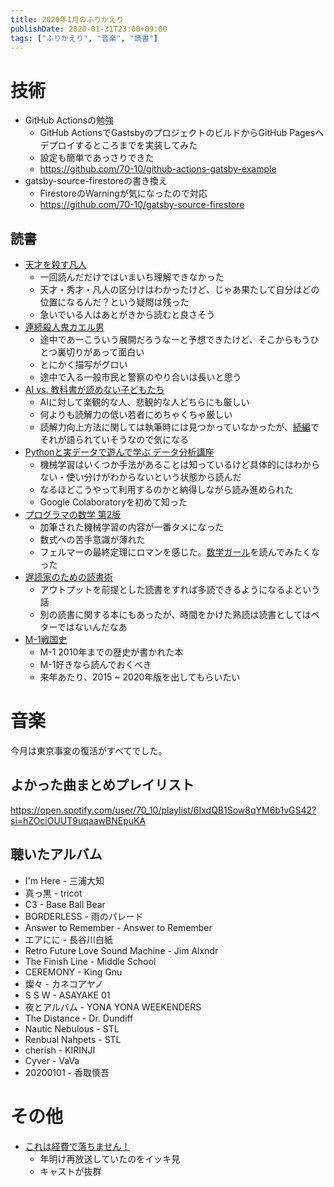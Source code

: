 ```yaml
---
title: 2020年1月のふりかえり
publishDate: 2020-01-31T23:00+09:00
tags: ["ふりかえり", "音楽", "読書"]
---
```


# 技術

- GitHub Actionsの勉強
  - GitHub ActionsでGastsbyのプロジェクトのビルドからGitHub Pagesへデプロイするところまでを実装してみた
  - 設定も簡単であっさりできた
  - https://github.com/70-10/github-actions-gatsby-example
- gatsby-source-firestoreの書き換え
  - FirestoreのWarningが気になったので対応
  - https://github.com/70-10/gatsby-source-firestore

## 読書

- [天才を殺す凡人](https://www.amazon.co.jp/dp/B07MG34ZDX)
  - 一回読んだだけではいまいち理解できなかった
  - 天才・秀才・凡人の区分けはわかったけど、じゃあ果たして自分はどの位置になるんだ？という疑問は残った
  - 急いでいる人はあとがきから読むと良さそう
- [連続殺人鬼カエル男](https://www.amazon.co.jp/dp/B082X5BS3G)
  - 途中であーこういう展開だろうなーと予想できたけど、そこからもうひとつ裏切りがあって面白い
  - とにかく描写がグロい
  - 途中で入る一般市民と警察のやり合いは長いと思う
- [AI vs. 教科書が読めない子どもたち](https://www.amazon.co.jp/dp/B0791XCYQG)
  - AIに対して楽観的な人、悲観的な人どちらにも厳しい
  - 何よりも読解力の低い若者にめちゃくちゃ厳しい
  - 読解力向上方法に関しては執筆時には見つかっていなかったが、[続編](https://www.amazon.co.jp/dp/4492762507)でそれが語られていそうなので気になる
- [Pythonと実データで遊んで学ぶ データ分析講座](https://www.amazon.co.jp/dp/B07VRZRR1G)
  - 機械学習はいくつか手法があることは知っているけど具体的にはわからない・使い分けがわからないという状態から読んだ
  - なるほどこうやって利用するのかと納得しながら読み進められた
  - Google Colaboratoryを初めて知った
- [プログラマの数学 第2版](https://www.amazon.co.jp/dp/B079JLW5YN)
  - 加筆された機械学習の内容が一番タメになった
  - 数式への苦手意識が薄れた
  - フェルマーの最終定理にロマンを感じた。[数学ガール](https://www.amazon.co.jp/dp/B00I8AT1CM)を読んでみたくなった
- [遅読家のための読書術](https://www.amazon.co.jp/dp/B01CDPH0DY)
  - アウトプットを前提とした読書をすれば多読できるようになるよという話
  - 別の読書に関する本にもあったが、時間をかけた熟読は読書としてはベターではないんだなあ
- [M-1戦国史](https://www.amazon.co.jp/dp/B009TN4XES)
  - M-1 2010年までの歴史が書かれた本
  - M-1好きなら読んでおくべき
  - 来年あたり、2015 ~ 2020年版を出してもらいたい

# 音楽

今月は東京事変の復活がすべてでした。

## よかった曲まとめプレイリスト

https://open.spotify.com/user/70_10/playlist/6IxdQB1Sow8qYM6b1vGS42?si=hZOciOUUT9uqaawBNEpuKA

## 聴いたアルバム

- I'm Here - 三浦大知
- 真っ黒 - tricot
- C3 - Base Ball Bear
- BORDERLESS - 雨のパレード
- Answer to Remember - Answer to Remember
- エアにに - 長谷川白紙
- Retro Future Love Sound Machine - Jim Alxndr
- The Finish Line - Middle School
- CEREMONY - King Gnu
- 燦々 - カネコアヤノ
- S S W - ASAYAKE 01
- 夜とアルバム - YONA YONA WEEKENDERS
- The Distance - Dr. Dundiff
- Nautic Nebulous - STL
- Renbual Nahpets - STL
- cherish - KIRINJI
- Cyver - VaVa
- 20200101 - 香取慎吾

# その他

- [これは経費で落ちません！](https://www.nhk.or.jp/drama/drama10/keihi/)
  - 年明け再放送していたのをイッキ見
  - キャストが抜群
